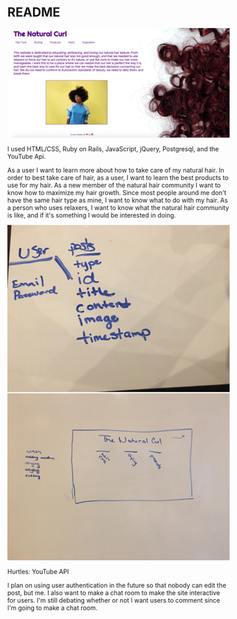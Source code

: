 # README

<img src="app/assets/images/The_Natural_Curl.png" width="550"/>

I used HTML/CSS, Ruby on Rails, JavaScript, jQuery, Postgresql, and the YouTube Api.

As a user I want to learn more about how to take care of my natural hair.
In order to best take care of hair, as a user, I want to learn the best products to use for my hair.
As a new member of the natural hair community I want to know how to maximize my hair growth.
Since most people around me don't have the same hair type as mine, I want to know what to do with my hair.
As a person who uses relaxers, I want to know what the natural hair community is like, and if it's something I would be interested in doing.


<img src="/app/assets/images/database.JPG" width="550"/>
<img src="/app/assets/images/wireframe.JPG" width="550"/>

Hurtles: YouTube API

I plan on using user authentication in the future so that nobody can edit the post, but me.
I also want to make a chat room to make the site interactive for users.
I'm still debating whether or not I want users to comment since I'm going to make a chat room.
